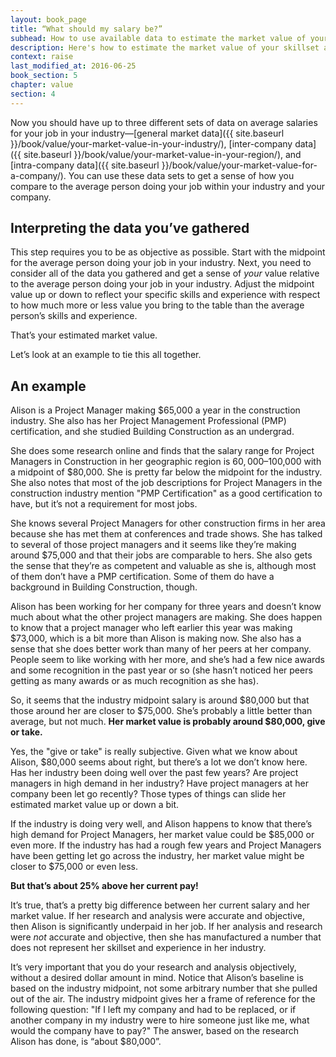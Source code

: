 ```yaml
---
layout: book_page
title: “What should my salary be?”
subhead: How to use available data to estimate the market value of your skillset and experience
description: Here's how to estimate the market value of your skillset and experience using industry-wide, regional, and company-specific data.
context: raise
last_modified_at: 2016-06-25
book_section: 5
chapter: value
section: 4
---
```

Now you should have up to three different sets of data on average salaries for your job in your industry—[general market data]({{ site.baseurl }}/book/value/your-market-value-in-your-industry/), [inter-company data]({{ site.baseurl }}/book/value/your-market-value-in-your-region/), and [intra-company data]({{ site.baseurl }}/book/value/your-market-value-for-a-company/). You can use these data sets to get a sense of how you compare to the average person doing your job within your industry and your company. 

## Interpreting the data you’ve gathered

This step requires you to be as objective as possible. Start with the midpoint for the average person doing your job in your industry. Next, you need to consider all of the data you gathered and get a sense of *your* value relative to the average person doing your job in your industry. Adjust the midpoint value up or down to reflect your specific skills and experience with respect to how much more or less value you bring to the table than the average person’s skills and experience. 

That’s your estimated market value.

Let’s look at an example to tie this all together.

## An example

Alison is a Project Manager making $65,000 a year in the construction industry. She also has her Project Management Professional (PMP) certification, and she studied Building Construction as an undergrad.

She does some research online and finds that the salary range for Project Managers in Construction in her geographic region is $60,000–$100,000 with a midpoint of $80,000. She is pretty far below the midpoint for the industry. She also notes that most of the job descriptions for Project Managers in the construction industry mention "PMP Certification" as a good certification to have, but it’s not a requirement for most jobs.

She knows several Project Managers for other construction firms in her area because she has met them at conferences and trade shows. She has talked to several of those project managers and it seems like they’re making around $75,000 and that their jobs are comparable to hers. She also gets the sense that they’re as competent and valuable as she is, although most of them don’t have a PMP certification. Some of them do have a background in Building Construction, though.

Alison has been working for her company for three years and doesn’t know much about what the other project managers are making. She does happen to know that a project manager who left earlier this year was making $73,000, which is a bit more than Alison is making now. She also has a sense that she does better work than many of her peers at her company. People seem to like working with her more, and she’s had a few nice awards and some recognition in the past year or so (she hasn’t noticed her peers getting as many awards or as much recognition as she has).

So, it seems that the industry midpoint salary is around $80,000 but that those around her are closer to $75,000. She’s probably a little better than average, but not much. **Her market value is probably around $80,000, give or take.**

Yes, the "give or take" is really subjective. Given what we know about Alison, $80,000 seems about right, but there’s a lot we don’t know here. Has her industry been doing well over the past few years? Are project managers in high demand in her industry? Have project managers at her company been let go recently? Those types of things can slide her estimated market value up or down a bit.

If the industry is doing very well, and Alison happens to know that there’s high demand for Project Managers, her market value could be $85,000 or even more. If the industry has had a rough few years and Project Managers have been getting let go across the industry, her market value might be closer to $75,000 or even less.

**But that’s about 25% above her current pay!**

It’s true, that’s a pretty big difference between her current salary and her market value. If her research and analysis were accurate and objective, then Alison is significantly underpaid in her job. If her analysis and research were *not* accurate and objective, then she has manufactured a number that does not represent her skillset and experience in her industry. 

It’s very important that you do your research and analysis objectively, without a desired dollar amount in mind. Notice that Alison’s baseline is based on the industry midpoint, not some arbitrary number that she pulled out of the air. The industry midpoint gives her a frame of reference for the following question: "If I left my company and had to be replaced, or if another company in my industry were to hire someone just like me, what would the company have to pay?" The answer, based on the research Alison has done, is “about $80,000”.